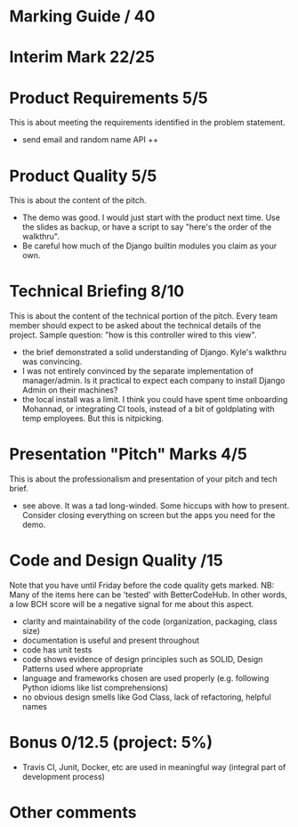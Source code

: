 # Marking Guide    / 40

# Interim Mark 22/25
# Product Requirements 5/5 
This is about meeting the requirements identified in the problem statement. 

- send email and random name API ++

# Product Quality 5/5
This is about the content of the pitch.

- The demo was good. I would just start with the product next time. Use the slides as backup, or have a script to say "here's the order of the walkthru".
- Be careful how much of the Django builtin modules you claim as your own.

# Technical Briefing 8/10
This is about the content of the technical portion of the pitch. Every team member should expect to be asked about the technical details of the project. Sample question: "how is this controller wired to this view".

- the brief demonstrated a solid understanding of Django. Kyle's walkthru was convincing. 
- I was not entirely convinced by the separate implementation of manager/admin. Is it practical to expect each company to install Django Admin on their machines?
- the local install was a limit. I think you could have spent time onboarding Mohannad, or integrating CI tools, instead of a bit of goldplating with temp employees. But this is nitpicking.

# Presentation "Pitch" Marks 4/5
This is about the professionalism and presentation of your pitch and tech brief.

- see above. It was a tad long-winded. Some hiccups with how to present. Consider closing everything on screen but the apps you need for the demo. 

# Code and Design Quality /15
Note that you have until Friday before the code quality gets marked. NB: Many of the items here can be 'tested' with BetterCodeHub. In other words, a low BCH score will be a negative signal for me about this aspect.

- clarity and maintainability of the code (organization, packaging, class size)
- documentation is useful and present throughout
- code has unit tests
- code shows evidence of design principles such as SOLID, Design Patterns used where appropriate
- language and frameworks chosen are used properly (e.g. following Python idioms like list comprehensions)
- no obvious design smells like God Class, lack of refactoring, helpful names

# Bonus 0/12.5 (project: 5%)
- Travis CI, Junit, Docker, etc are used in meaningful way (integral part of development process)

# Other comments
